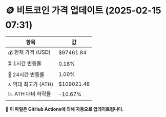 # 🪙 비트코인 가격 업데이트 (2025-02-15 07:31)

| 항목                | 값 |
|--------------------|----------------|
| 💰 현재 가격 (USD) | $97461.84 |
| ⏳ 1시간 변동률    | 0.18% |
| 📆 24시간 변동률   | 1.00% |
| 🔝 역대 최고가 (ATH) | $109021.48 |
| 📉 ATH 대비 하락률 | -10.67% |

🔄 **이 파일은 GitHub Actions에 의해 자동으로 업데이트됩니다.**

